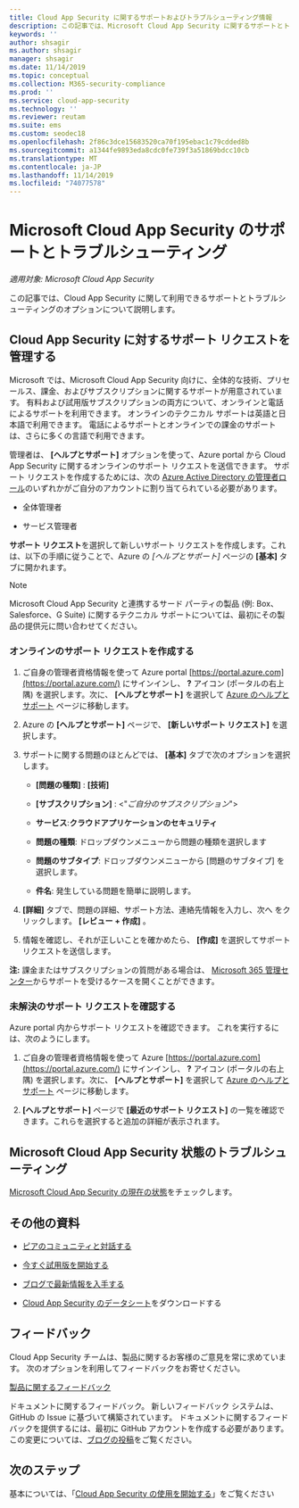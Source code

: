 ```yaml
---
title: Cloud App Security に関するサポートおよびトラブルシューティング情報
description: この記事では、Microsoft Cloud App Security に関するサポートとトラブルシューティングのオプションについて説明します
keywords: ''
author: shsagir
ms.author: shsagir
manager: shsagir
ms.date: 11/14/2019
ms.topic: conceptual
ms.collection: M365-security-compliance
ms.prod: ''
ms.service: cloud-app-security
ms.technology: ''
ms.reviewer: reutam
ms.suite: ems
ms.custom: seodec18
ms.openlocfilehash: 2f86c3dce15683520ca70f195ebac1c79cdded8b
ms.sourcegitcommit: a1344fe9893eda8cdc0fe739f3a51869bdcc10cb
ms.translationtype: MT
ms.contentlocale: ja-JP
ms.lasthandoff: 11/14/2019
ms.locfileid: "74077578"
---
```

# <a name="support-and-troubleshooting-microsoft-cloud-app-security"></a>Microsoft Cloud App Security のサポートとトラブルシューティング

*適用対象: Microsoft Cloud App Security*

この記事では、Cloud App Security に関して利用できるサポートとトラブルシューティングのオプションについて説明します。

## <a name="manage-support-requests-for-cloud-app-security"></a>Cloud App Security に対するサポート リクエストを管理する

Microsoft では、Microsoft Cloud App Security 向けに、全体的な技術、プリセールス、課金、およびサブスクリプションに関するサポートが用意されています。 有料および試用版サブスクリプションの両方について、オンラインと電話によるサポートを利用できます。 オンラインのテクニカル サポートは英語と日本語で利用できます。 電話によるサポートとオンラインでの課金のサポートは、さらに多くの言語で利用できます。

管理者は、 **[ヘルプとサポート]** オプションを使って、Azure portal から Cloud App Security に関するオンラインのサポート リクエストを送信できます。 サポート リクエストを作成するためには、次の [Azure Active Directory の管理者ロール](https://docs.microsoft.com/azure/active-directory/active-directory-assign-admin-roles-azure-portal)のいずれかがご自分のアカウントに割り当てられている必要があります。

* 全体管理者

* サービス管理者

**サポート リクエスト**を選択して新しいサポート リクエストを作成します。これは、以下の手順に従うことで、Azure の *[ヘルプとサポート]* ページの **[基本]** タブに開かれます。

>[!NOTE]
> Microsoft Cloud App Security と連携するサード パーティの製品 (例: Box、Salesforce、G Suite) に関するテクニカル サポートについては、最初にその製品の提供元に問い合わせてください。

### <a name="create-an-online-support-request"></a>オンラインのサポート リクエストを作成する

1. ご自身の管理者資格情報を使って Azure portal [https://portal.azure.com](https://portal.azure.com/) にサインインし、 **?** アイコン (ポータルの右上隅) を選択します。次に、 **[ヘルプとサポート]** を選択して [Azure のヘルプとサポート](https://ms.portal.azure.com/#blade/Microsoft_Azure_Support/HelpAndSupportBlade/overview) ページに移動します。

2. Azure の **[ヘルプとサポート]** ページで、 **[新しいサポート リクエスト]** を選択します。

3. サポートに関する問題のほとんどでは、 **[基本]** タブで次のオプションを選択します。

    * **[問題の種類]** : **[技術]**

    * **[サブスクリプション]** : \<"*ご自分のサブスクリプション*"\>

    * **サービス**:**クラウドアプリケーションのセキュリティ**

    * **問題の種類**: ドロップダウンメニューから問題の種類を選択します

    * **問題のサブタイプ**: ドロップダウンメニューから [問題のサブタイプ] を選択します。

    * **件名**: 発生している問題を簡単に説明します。

4. **[詳細]** タブで、問題の詳細、サポート方法、連絡先情報を入力し、次へ をクリックします。 **[レビュー + 作成]** 。

5. 情報を確認し、それが正しいことを確かめたら、 **[作成]** を選択してサポート リクエストを送信します。

**注:** 課金またはサブスクリプションの質問がある場合は、 [Microsoft 365 管理センター](https://admin.microsoft.com/Support/SupportEntry.aspx)からサポートを受けるケースを開くことができます。

### <a name="view-open-support-requests"></a>未解決のサポート リクエストを確認する

Azure portal 内からサポート リクエストを確認できます。 これを実行するには、次のようにします。

1. ご自身の管理者資格情報を使って Azure [https://portal.azure.com](https://portal.azure.com/) にサインインし、 **?** アイコン (ポータルの右上隅) を選択します。次に、 **[ヘルプとサポート]** を選択して [Azure のヘルプとサポート](https://ms.portal.azure.com/#blade/Microsoft_Azure_Support/HelpAndSupportBlade/overview) ページに移動します。

2. **[ヘルプとサポート]** ページで **[最近のサポート リクエスト]** の一覧を確認できます。これらを選択すると追加の詳細が表示されます。

## <a name="troubleshooting-microsoft-cloud-app-security-status"></a>Microsoft Cloud App Security 状態のトラブルシューティング

[Microsoft Cloud App Security の現在の状態](https://status.cloudappsecurity.com/)をチェックします。

## <a name="additional-resources"></a>その他の資料

* [ピアのコミュニティと対話する](https://techcommunity.microsoft.com/t5/Microsoft-Cloud-App-Security/bd-p/MicrosoftCloudAppSecurity)

* [今すぐ試用版を開始する](https://signup.microsoft.com/Signup?OfferId=757c4c34-d589-46e4-9579-120bba5c92ed&ali=1)

* [ブログで最新情報を入手する](https://techcommunity.microsoft.com/t5/Enterprise-Mobility-Security/bg-p/enterprisemobilityandsecurity/label-name/Microsoft%20Cloud%20App%20Security)

* [Cloud App Security のデータシート](https://download.microsoft.com/download/E/F/E/EFE908F8-7EDB-4244-8039-67BA574186CC/Microsoft_Cloud_App_Security_eBook.pdf)をダウンロードする

## <a name="feedback"></a>フィードバック

Cloud App Security チームは、製品に関するお客様のご意見を常に求めています。 次のオプションを利用してフィードバックをお寄せください。

[製品に関するフィードバック](https://microsoftsecurity.uservoice.com/forums/905161-cloud-app-security)

ドキュメントに関するフィードバック。 新しいフィードバック システムは、GitHub の Issue に基づいて構築されています。 ドキュメントに関するフィードバックを提供するには、最初に GitHub アカウントを作成する必要があります。 この変更については、[ブログの投稿](https://docs.microsoft.com/teamblog/a-new-feedback-system-is-coming-to-docs)をご覧ください。

## <a name="next-steps"></a>次のステップ

基本については、「[Cloud App Security の使用を開始する](getting-started-with-cloud-app-security.md)」をご覧ください

